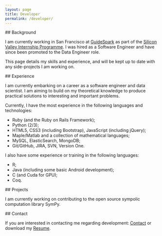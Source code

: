 ```yaml
---
layout: page
title: Developer
permalink: /developer/
---
```


##<i class="fa fa-laptop"></i> Background

I am currently working in San Francisco at [GuideSpark](http://www.guidespark.com) as part of the [Silicon Valley Internship Programme](http://www.siliconvalleyinternship.com/). I was hired as a Software Engineer and have since been promoted to the Data Engineer role.

This page details my skills and experience, and will be kept up to date with any side-projects I am working on.
         

##<i class="fa fa-laptop"></i> Experience
          
I am currently embarking on a career as a software engineer and data scientist. I am aiming to build on my theoretical knowledge to produce practical solutions to interesting and important problems.

Currently, I have the most experience in the following languages and technologies:

* Ruby (and the Ruby on Rails Framework);
* Python (2/3);
* HTML5, CSS3 (including Bootstrap), JavaScript (including jQuery);
* Maple/Matlab and a collection of mathematical languages;
* MySQL, ElasticSearch, MongoDB;
* Git/GitHub, JIRA, SVN, Version One.


I also have some experience or training in the following languages:

* R;
* Java (including some basic Android development);
* C (and Cuda for GPU);
* Coq.

##<i class="fa fa-laptop"></i> Projects

I am currently working on contributing to the open source sympolic computation library SymPy.

<!-- <iframe src="http://githubbadge.appspot.com/davidjohnwilson?s=1" style="border: 0;height: 142px;width: 200px;overflow: hidden;" frameBorder="0"></iframe> -->

##<i class="fa fa-laptop"></i> Contact

If you are interested in contacting me regarding development: [<i class="fa fa-envelope"></i> Contact](mailto:developer@davidjw.co.uk?Subject=Development%20Contact%20Enquiry) or download my [<i class="fa fa-file-text"></i> Resume](/files/DJW-CV.pdf).



